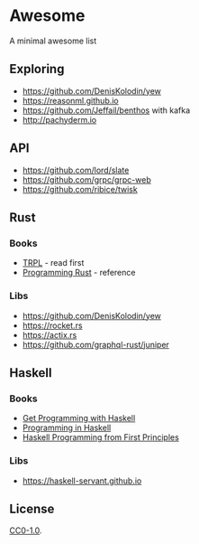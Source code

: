 # Awesome
A minimal awesome list

## Exploring

- https://github.com/DenisKolodin/yew
- https://reasonml.github.io
- https://github.com/Jeffail/benthos with kafka
- http://pachyderm.io

## API

- https://github.com/lord/slate
- https://github.com/grpc/grpc-web
- https://github.com/ribice/twisk

## Rust

### Books

- [TRPL](https://doc.rust-lang.org/book/2018-edition/index.html) - read first
- [Programming Rust](http://shop.oreilly.com/product/0636920040385.do) - reference

### Libs

- https://github.com/DenisKolodin/yew
- https://rocket.rs
- https://actix.rs
- https://github.com/graphql-rust/juniper

## Haskell

### Books

- [Get Programming with Haskell](https://www.manning.com/books/get-programming-with-haskell)
- [Programming in Haskell](http://www.cs.nott.ac.uk/~pszgmh/pih.html)
- [Haskell Programming from First Principles](http://haskellbook.com)

### Libs

- https://haskell-servant.github.io

## License

[CC0-1.0](https://creativecommons.org/publicdomain/zero/1.0/).

